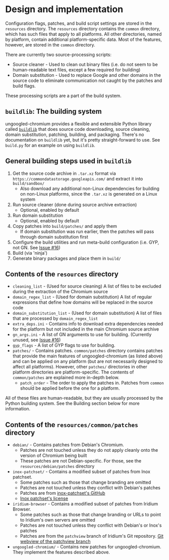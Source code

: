 # Design and implementation

Configuration flags, patches, and build script settings are stored in the `resources` directory. The `resources` directory contains the `common` directory, which has such files that apply to all platforms. All other directories, named by platform, contain additional platform-specific data. Most of the features, however, are stored in the `common` directory.

There are currently two source-processing scripts:
* Source cleaner - Used to clean out binary files (i.e. do not seem to be human-readable text files, except a few required for building)
* Domain substitution - Used to replace Google and other domains in the source code to eliminate communication not caught by the patches and build flags.

These processing scripts are a part of the build system.

## `buildlib`: The building system

ungoogled-chromium provides a flexible and extensible Python library called [`buildlib`](buildlib.py) that does source code downloading, source cleaning, domain substitution, patching, building, and packaging. There's no documentation on `buildlib` yet, but it's pretty straight-forward to use. See `build.py` for an example on using `buildlib`.

## General building steps used in `buildlib`

1. Get the source code archive in `.tar.xz` format via `https://commondatastorage.googleapis.com/` and extract it into `build/sandbox/`
    * Also download any additional non-Linux dependencies for building on non-Linux platforms, since the `.tar.xz` is generated on a Linux system
2. Run source cleaner (done during source archive extraction)
    * Optional, enabled by default
2. Run domain substitution
    * Optional, enabled by default
2. Copy patches into `build/patches/` and apply them
    * If domain substitution was run earlier, then the patches will pass through domain substitution first
3. Configure the build utilities and run meta-build configuration (i.e. GYP, not GN. See [Issue #16](//github.com/Eloston/ungoogled-chromium/issues/16))
4. Build (via 'ninja')
5. Generate binary packages and place them in `build/`

## Contents of the `resources` directory

* `cleaning_list` - (Used for source cleaning) A list of files to be excluded during the extraction of the Chromium source
* `domain_regex_list` - (Used for domain substitution) A list of regular expressions that define how domains will be replaced in the source code
* `domain_substitution_list` - (Used for domain substitution) A list of files that are processed by `domain_regex_list`
* `extra_deps.ini` - Contains info to download extra dependencies needed for the platform but not included in the main Chromium source archive
* `gn_args.ini` - A list of GN arguments to use for building. (Currently unused, see [Issue #16](//github.com/Eloston/ungoogled-chromium/issues/16))
* `gyp_flags` - A list of GYP flags to use for building.
* `patches/` - Contains patches. `common/patches` directory contains patches that provide the main features of ungoogled-chromium (as listed above) and can be applied on any platform (but are not necessarily designed to affect all platforms). However, other `patches/` directories in other platform directories are platform-specific. The contents of `common/patches` are explained more in-depth below.
    * `patch_order` - The order to apply the patches in. Patches from `common` should be applied before the one for a platform.

All of these files are human-readable, but they are usually processed by the Python building system. See the Building section below for more information.

## Contents of the `resources/common/patches` directory

* `debian/` - Contains patches from Debian's Chromium.
    * Patches are not touched unless they do not apply cleanly onto the version of Chromium being built
    * These patches are not Debian-specific. For those, see the `resources/debian/patches` directory
* `inox-patchset/` - Contains a modified subset of patches from Inox patchset.
    * Some patches such as those that change branding are omitted
    * Patches are not touched unless they conflict with Debian's patches
    * Patches are from [inox-patchset's GitHub](//github.com/gcarq/inox-patchset)
    * [Inox patchset's license](//github.com/gcarq/inox-patchset/blob/master/LICENSE)
* `iridium-browser` - Contains a modified subset of patches from Iridium Browser.
    * Some patches such as those that change branding or URLs to point to Iridium's own servers are omitted
    * Patches are not touched unless they conflict with Debian's or Inox's patches
    * Patches are from the `patchview` branch of Iridium's Git repository. [Git webview of the patchview branch](//git.iridiumbrowser.de/cgit.cgi/iridium-browser/?h=patchview)
* `ungoogled-chromium/` - Contains new patches for ungoogled-chromium. They implement the features described above.
